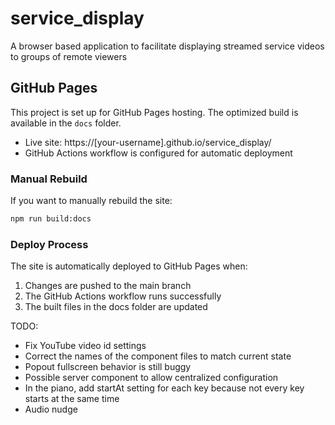 # service_display
A browser based application to facilitate displaying streamed service videos to groups of remote viewers

## GitHub Pages
This project is set up for GitHub Pages hosting. The optimized build is available in the `docs` folder.
- Live site: https://[your-username].github.io/service_display/
- GitHub Actions workflow is configured for automatic deployment

### Manual Rebuild
If you want to manually rebuild the site:
```bash
npm run build:docs
```

### Deploy Process
The site is automatically deployed to GitHub Pages when:
1. Changes are pushed to the main branch
2. The GitHub Actions workflow runs successfully
3. The built files in the docs folder are updated

TODO:
* Fix YouTube video id settings
* Correct the names of the component files to match current state
* Popout fullscreen behavior is still buggy
* Possible server component to allow centralized configuration
* In the piano, add startAt setting for each key because not every key starts at the same time
* Audio nudge
